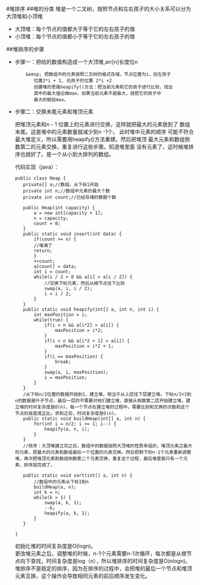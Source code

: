 #堆排序
##堆的分类
堆是一个二叉树，按照节点和左右孩子的大小关系可以分为大顶堆和小顶堆

- 大顶堆：每个节点的值都大于等于它的左右孩子的值
- 小顶堆：每个节点的值都小于等于它的左右孩子的值

##堆排序的步骤

- 步骤一：把给的数值构造成一个大顶堆,arr[n]长度位n

          &emsp; 把数组中的元素按照二叉树的格式存储，节点位置为i，则左孩子
             位置2*i + 1, 右孩子的位置 2*i +2
             创建堆的思路heapify()方法：把当前元素和它的孩子进行比较，找出
             其中的最大值记做max，如果当前元素不是最大，就把它的孩子中
             最大的赋给max。

        

- 步骤二：交换末尾元素和堆顶元素
    
    把堆顶元素和n - 1 位置上的元素进行交换，这样就把最大的元素放到了
    数组末尾。这是堆中的元素数量就减少到n -1个。  此时堆中元素的顺序
    可能不符合最大堆定义，所以需要用heapify()方法重建。然后把堆顶
    最大元素和数组倒数第二的元素交换，重复进行这些步骤。知道堆里面
    没有元素了，这时候堆排序也就好了。是一个从小到大排列的数组。

    代码实现（java）：
    

    ```
   public class Heap {
       private[] a;//数组，从下标1开始
       private int n;//数组中元素的最大个数
       private int count;//已经存储的数据个数
       
       public Heap(int capacity) {
           a = new int[capacity + 1];
           n = capacity;
           count = 0;
       }
       public static void insert(int data) {
           if(count >= n) {
           //堆满了
           return;
           }
           ++count;
           a[count] = data;
           int i = count;
           while(i / 2 > 0 && a[i] > a[i / 2]) {
               //交换下标元素，然后从根节点往下比较
               swap(a, i, i / 2);
               i = i / 2;
           }
       }
       public static void heapify(int[] a, int n, int i) {
           int maxPosition = i;
           while(true) {
               if(i < n && a[i*2] > a[i]) {
                   maxPosition = i*2;
               }
               if(i < n && a[i*2 + 1] > a[i]) {
                   maxPosition = i*2 + 1;
               }
               if(i == maxPosition) {
                   break;
               }
               swap(a, i, maxPosition);
               i = maxPosition;
           }
       }
       /从下标n/2位置的数据开始到1，建立堆，相当于从上层往下层建立堆。下标n/2+1到n的数据是叶子节点，最后一层的不需要对他们建立堆，直接从倒数第二层开始建立堆。建立堆的时间复杂度是O(n)，每一个节点在建立堆的过程中，需要比较和交换的次数和这个节点的高度成正比。求和之后，时间复杂度是O(n)。
       public static void buildHeap(int[] a, int n) {
           for(int i = n/2; i >= 1; i--) {
               heapify(a, n, i);
           }
       }
       //排序：大顶堆建立完之后，数组中的数据按照大顶堆的性质来组织，堆顶元素之最大的元素，把最大的元素和数组最后一个位置的元素交换。然后把剩下的n-1个元素重新调整堆，再次把堆顶元素和数组倒数第二个元素交换，重复这个过程，最后堆里面只有一个元素，排序就完成了。
           
       public static void sort(int[] a, int n) {
           //数组中的元素从下标1到n
           buildHeap(a, n);
           int k = n;
           while(k > 1) {
               swap(a, k, 1);
               --k;
               heapify(a, k, 1);
           }
       }
       
   }
    ```
    初始化堆的时间复杂度是O(logn)。   
    更改堆元素之后，调整堆的时候，n-1个元素需要n-1次循环，每次都是从根节点向下查找，时间复杂度是log（n），所以堆排序的时间复杂度是O(nlogn)。   
    堆排序不是稳定的排序，因为在排序的过程中，会把堆的最后一个节点和堆顶元素互换，这个操作会导致相同元素的前后顺序发生变化。
    
    
